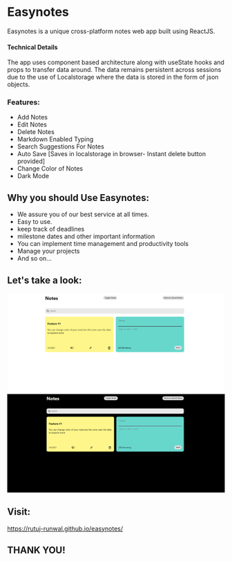 # Easynotes

Easynotes is a unique cross-platform notes web app built using ReactJS.

#### Technical Details
The app uses component based architecture along with useState hooks and props to transfer data around.
The data remains persistent across sessions due to the use of Localstorage where the data is stored in the form of json objects.

### Features:
- Add Notes
- Edit Notes
- Delete Notes
- Markdown Enabled Typing
- Search Suggestions For Notes
- Auto Save [Saves in localstorage in browser- Instant delete button provided]
- Change Color of Notes
- Dark Mode

## Why you should Use Easynotes:
- We assure you of our best service at all times.
- Easy to use.
- keep track of deadlines
- milestone dates and other important information
- You can implement time management and productivity tools
- Manage your projects
- And so on...

## Let's take a look:
![Light Mode](./assests/demo_1.png)
<br/>
![Dark Mode](./assests/demo_2.png)

## Visit: 
https://rutuj-runwal.github.io/easynotes/

## THANK YOU!

